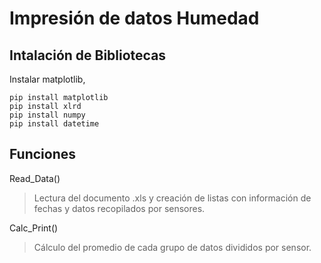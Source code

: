 # Impresión de datos Humedad
## Intalación de Bibliotecas
Instalar matplotlib, 
```
pip install matplotlib
pip install xlrd
pip install numpy
pip install datetime
```
## Funciones
Read_Data()
> Lectura del documento .xls y creación de listas con información de fechas y datos recopilados por sensores.


Calc_Print()
> Cálculo del promedio de cada grupo de datos divididos por sensor.
